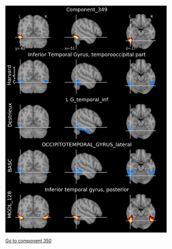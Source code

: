 


![349](preliminary/349.jpg "Component 349")

[Go to component 350](https://parietal-inria.github.io/MODL_atlas/512/350 "Component 350")